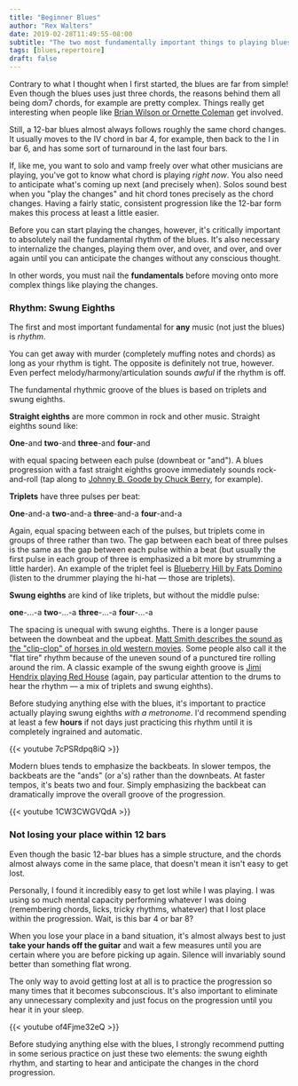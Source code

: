 ```yaml
---
title: "Beginner Blues"
author: "Rex Walters"
date: 2019-02-28T11:49:55-08:00
subtitle: "The two most fundamentally important things to playing blues"
tags: [blues,repertoire]
draft: false
---
```


Contrary to what I thought when I first started, the blues are far from simple! Even though the blues uses just three chords, the reasons behind them all being dom7 chords, for example are pretty complex. Things really get interesting when people like <a href="https://flypaper.soundfly.com/features/understanding-advanced-blues-harmony/" target="_blank">Brian Wilson or Ornette Coleman</a> get involved.

Still, a 12-bar blues almost always follows roughly the same chord changes. It usually moves to the IV chord in bar 4, for example, then back to the I in bar 6, and has some sort of turnaround in the last four bars.

If, like me, you want to solo and vamp freely over what other musicians are playing, you've got to know what chord is playing *right now*. You also need to anticipate what's coming up next (and precisely when). Solos sound best when you "play the changes" and hit chord tones precisely as the chord changes. Having a fairly static, consistent progression like the 12-bar form makes this process at least a little easier.

Before you can start playing the changes, however, it's critically important to absolutely nail the fundamental rhythm of the blues. It's also necessary to internalize the changes, playing them over, and over, and over, and over again until you can anticipate the changes without any conscious thought.

In other words, you must nail the **fundamentals** before moving onto more complex things like playing the changes.

### Rhythm: Swung Eighths

The first and most important fundamental for **any** music (not just the blues) is *rhythm*.

You can get away with murder (completely muffing notes and chords) as long as your rhythm is tight. The opposite is definitely not true, however. Even  perfect melody/harmony/articulation sounds *awful* if the rhythm is off.

The fundamental rhythmic groove of the blues is based on triplets and swung eighths.

**Straight eighths** are more common in rock and other music. Straight eighths sound like:

**One**-and **two**-and **three**-and **four**-and

with equal spacing between each pulse (downbeat or "and"). A blues progression with a fast straight eighths groove immediately sounds rock-and-roll (tap along to <a href="https://youtu.be/ZFo8-JqzSCM" target="_blank">Johnny B. Goode by Chuck Berry</a>, for example).

**Triplets** have three pulses per beat:

**One**-and-a **two**-and-a **three**-and-a **four**-and-a

Again, equal spacing between each of the pulses, but triplets come in groups of three rather than two. The gap between each beat of three pulses is the same as the gap between each pulse within a beat (but usually the first pulse in each group of three is emphasized a bit more by strumming a little harder). An example of the triplet feel is <a href="https://youtu.be/bQQCPrwKzdo" target="_blank">Blueberry Hill by Fats Domino</a> (listen to the drummer playing the hi-hat &mdash; those are triplets).

**Swung eighths** are kind of like triplets, but without the middle pulse:

**one**-...-a   **two**-...-a   **three**-...-a   **four**-...-a

The spacing is unequal with swung eighths. There is a longer pause between the downbeat and the upbeat. <a href="https://youtu.be/ejr2S7bN0V8?&t=3m22s" target="_blank">Matt Smith describes the sound as the "clip-clop" of horses in old western movies</a>. Some people also call it the "flat tire" rhythm because of the uneven sound of a punctured tire rolling around the rim. A classic example of the swung eighth groove is <a href="https://youtu.be/INniLPDgQRU" target="_blank">Jimi Hendrix playing Red House</a> (again, pay particular attention to the drums to hear the rhythm &mdash; a mix of triplets and swung eighths).

Before studying anything else with the blues, it's important to practice actually playing swung eighths *with a metronome*. I'd recommend spending at least a few **hours** if not days just practicing this rhythm until it is completely ingrained and automatic.

{{< youtube 7cPSRdpq8iQ  >}}

Modern blues tends to emphasize the backbeats. In slower tempos, the backbeats are the "ands" (or a's) rather than the downbeats. At faster tempos, it's beats two and four. Simply emphasizing the backbeat can dramatically improve the overall groove of the progression.

{{< youtube 1CW3CWGVQdA  >}}

### Not losing your place within 12 bars

Even though the basic 12-bar blues has a simple structure, and the chords almost always come in the same place, that doesn't mean it isn't easy to get lost.

Personally, I found it incredibly easy to get lost while I was playing. I was using so much mental capacity performing whatever I was doing (remembering chords, licks, tricky rhythms, whatever) that I lost place within the progression. Wait, is this bar 4 or bar 8?

When you lose your place in a band situation, it's almost always best to just **take your hands off the guitar** and wait a few measures until you are certain where you are before picking up again. Silence will invariably sound better than something flat wrong.

The only way to avoid getting lost at all is to practice the progression so many times that it becomes subconscious. It's also important to eliminate any unnecessary complexity and just focus on the progression until you hear it in your sleep.

{{< youtube of4Fjme32eQ  >}}

Before studying anything else with the blues, I strongly recommend putting in some serious practice on just these two elements: the swung eighth rhythm, and starting to hear and anticipate the changes in the chord progression.
